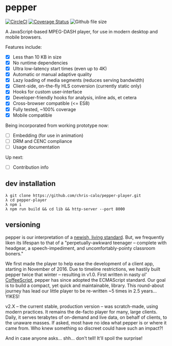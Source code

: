 # pepper

[![CircleCI](https://circleci.com/gh/vulcancreative/pepper-player.svg?style=shield&circle-token=0c5dc10e0b028da9d6e882f19944f7fd21ae318c)](https://circleci.com/gh/vulcancreative/pepper-player)
[![Coverage Status](https://coveralls.io/repos/github/vulcancreative/pepper-player/badge.svg?branch=master&t=dP79wl)](https://coveralls.io/github/vulcancreative/pepper-player?branch=master)
![Github file size](http://shields.git.vulcanca.com/github/size/vulcancreative/pepper-player/lib/pepper.js.gz.svg)

A JavaScript-based MPEG-DASH player, for use in modern desktop and mobile
browsers.

Features include:

- [x] Less than 10 KB in size
- [x] No runtime dependencies
- [x] Ultra low-latency start times (even up to 4K)
- [x] Automatic or manual adaptive quality
- [x] Lazy loading of media segments (reduces serving bandwidth)
- [x] Client-side, on-the-fly HLS conversion (currently static only)
- [x] Hooks for custom user-interface
- [x] Developer-friendly hooks for analysis, inline ads, et cetera
- [x] Cross-browser compatible (<= ES8)
- [x] Fully tested, ~100% coverage
- [x] Mobile compatible

Being incorporated from working prototype now:
- [ ] Embedding (for use in animation)
- [ ] DRM and CENC compliance
- [ ] Usage documentation

Up next:
- [ ] Contribution info

## dev installation
```
λ git clone https://github.com/chris-calo/pepper-player.git
λ cd pepper-player
λ npm i
λ npm run build && cd lib && http-server --port 8000
```

## versioning

pepper is our interpretation of a [newish, living standard](http://standards.iso.org/ittf/PubliclyAvailableStandards/c057623_ISO_IEC_23009-1_2012.zip). But, we frequently liken its lifespan to that of a "perpetually-awkward teenager – complete with headgear, a speech-impediment, and uncomfortably-pointy classroom boners."

We first made the player to help ease the development of a client app, starting in November of 2016. Due to timeline restrictions, we hastily built pepper twice that winter – resulting in v1.0. First written in nasty ol' [CoffeeScript](https://github.com/jashkenas/coffeescript), pepper has since adopted the ECMAScript standard. Our goal is to build a compact, yet quick and maintainable, library. This round-about journey has lead our little player to be re-written ~5 times in 2.5 years… YIKES!

v2.X – the current stable, production version – was scratch-made, using modern practices. It remains the de-facto player for many, large clients. Daily, it serves terabytes of on-demand and live data, on behalf of clients, to the unaware masses. If asked, most have no idea what pepper is or where it came from. Who knew something so discreet could have such an impact?!

And in case anyone asks… shh… don't tell! It'll spoil the surprise!
